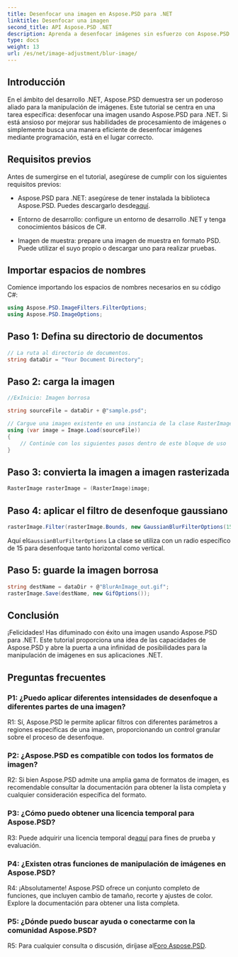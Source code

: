 ```yaml
---
title: Desenfocar una imagen en Aspose.PSD para .NET
linktitle: Desenfocar una imagen
second_title: API Aspose.PSD .NET
description: Aprenda a desenfocar imágenes sin esfuerzo con Aspose.PSD para .NET. Una guía paso a paso para una manipulación perfecta de imágenes en sus proyectos de C#.
type: docs
weight: 13
url: /es/net/image-adjustment/blur-image/
---
```

## Introducción

En el ámbito del desarrollo .NET, Aspose.PSD demuestra ser un poderoso aliado para la manipulación de imágenes. Este tutorial se centra en una tarea específica: desenfocar una imagen usando Aspose.PSD para .NET. Si está ansioso por mejorar sus habilidades de procesamiento de imágenes o simplemente busca una manera eficiente de desenfocar imágenes mediante programación, está en el lugar correcto.

## Requisitos previos

Antes de sumergirse en el tutorial, asegúrese de cumplir con los siguientes requisitos previos:

-  Aspose.PSD para .NET: asegúrese de tener instalada la biblioteca Aspose.PSD. Puedes descargarlo desde[aquí](https://releases.aspose.com/psd/net/).

- Entorno de desarrollo: configure un entorno de desarrollo .NET y tenga conocimientos básicos de C#.

- Imagen de muestra: prepare una imagen de muestra en formato PSD. Puede utilizar el suyo propio o descargar uno para realizar pruebas.

## Importar espacios de nombres

Comience importando los espacios de nombres necesarios en su código C#:

```csharp
using Aspose.PSD.ImageFilters.FilterOptions;
using Aspose.PSD.ImageOptions;
```

## Paso 1: Defina su directorio de documentos

```csharp
// La ruta al directorio de documentos.
string dataDir = "Your Document Directory";
```

## Paso 2: carga la imagen

```csharp
//ExInicio: Imagen borrosa

string sourceFile = dataDir + @"sample.psd";

// Cargue una imagen existente en una instancia de la clase RasterImage
using (var image = Image.Load(sourceFile))
{
    // Continúe con los siguientes pasos dentro de este bloque de uso
}
```

## Paso 3: convierta la imagen a imagen rasterizada

```csharp
RasterImage rasterImage = (RasterImage)image;
```

## Paso 4: aplicar el filtro de desenfoque gaussiano

```csharp
rasterImage.Filter(rasterImage.Bounds, new GaussianBlurFilterOptions(15, 15));
```

 Aquí el`GaussianBlurFilterOptions` La clase se utiliza con un radio específico de 15 para desenfoque tanto horizontal como vertical.

## Paso 5: guarde la imagen borrosa

```csharp
string destName = dataDir + @"BlurAnImage_out.gif";
rasterImage.Save(destName, new GifOptions());
```

## Conclusión

¡Felicidades! Has difuminado con éxito una imagen usando Aspose.PSD para .NET. Este tutorial proporciona una idea de las capacidades de Aspose.PSD y abre la puerta a una infinidad de posibilidades para la manipulación de imágenes en sus aplicaciones .NET.

## Preguntas frecuentes

### P1: ¿Puedo aplicar diferentes intensidades de desenfoque a diferentes partes de una imagen?

R1: Sí, Aspose.PSD le permite aplicar filtros con diferentes parámetros a regiones específicas de una imagen, proporcionando un control granular sobre el proceso de desenfoque.

### P2: ¿Aspose.PSD es compatible con todos los formatos de imagen?

R2: Si bien Aspose.PSD admite una amplia gama de formatos de imagen, es recomendable consultar la documentación para obtener la lista completa y cualquier consideración específica del formato.

### P3: ¿Cómo puedo obtener una licencia temporal para Aspose.PSD?

 R3: Puede adquirir una licencia temporal de[aquí](https://purchase.aspose.com/temporary-license/) para fines de prueba y evaluación.

### P4: ¿Existen otras funciones de manipulación de imágenes en Aspose.PSD?

R4: ¡Absolutamente! Aspose.PSD ofrece un conjunto completo de funciones, que incluyen cambio de tamaño, recorte y ajustes de color. Explore la documentación para obtener una lista completa.

### P5: ¿Dónde puedo buscar ayuda o conectarme con la comunidad Aspose.PSD?

 R5: Para cualquier consulta o discusión, diríjase al[Foro Aspose.PSD](https://forum.aspose.com/c/psd/34).